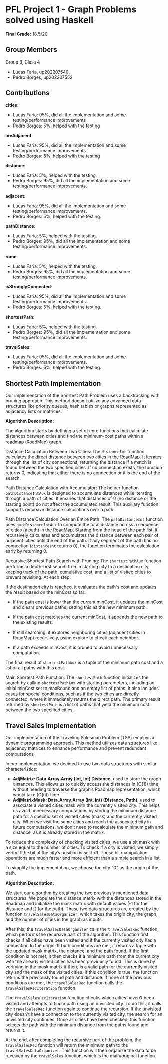 # PFL Project 1 - Graph Problems solved using Haskell

**Final Grade:** 18.5/20

## Group Members

Group 3, Class 4

- Lucas Faria, up202207540
- Pedro Borges, up202207552


## Contributions

 **cities**:
 - Lucas Faria: 95%, did all the implementation and some testing/performance improvements
 - Pedro Borges: 5%, helped with the testing

**areAdjacent**:
- Lucas Faria: 95%, did all the implementation and some testing/performance improvements
- Pedro Borges: 5%, helped with the testing

**distance**: 
- Lucas Faria: 5%, helped with the testing. 
- Pedro Borges: 95%, did all the implementation and some testing/performance improvements.

**adjacent**:
- Lucas Faria: 95%, did all the implementation and some testing/performance improvements.
- Pedro Borges: 5%, helped with the testing.

**pathDistance**:
- Lucas Faria: 5%, helped with the testing. 
- Pedro Borges: 95%, did all the implementation and some testing/performance improvements.

**rome**:
- Lucas Faria: 5%, helped with the testing. 
- Pedro Borges: 95%, did all the implementation and some testing/performance improvements.

**isStronglyConnected**:
- Lucas Faria: 95%, did all the implementation and some testing/performance improvements.
- Pedro Borges: 5%, helped with the testing.

**shortestPath**:
- Lucas Faria: 5%,  helped with the testing.
- Pedro Borges: 95%, did all the implementation and some testing/performance improvements.

**travelSales**:
- Lucas Faria: 95%, did all the implementation and some testing/performance improvements.
- Pedro Borges: 5%, helped with the testing.

## Shortest Path Implementation

Our implementation of the Shortest Path Problem uses a backtracking with pruning approach. This method doesn't utilize any advanced data structures like priority queues, hash tables or graphs represented as adjacency lists or matrices.

**Algorithm Description:**

The algorithm starts by defining a set of core functions that calculate distances between cities and find the minimum-cost paths within a roadmap (RoadMap) graph.

Distance Calculation Between Two Cities: The ``distanceInt`` function calculates the direct distance between two cities in the RoadMap. It iterates through the list of city connections, returning the distance if a match is found between the two specified cities. If no connection exists, the function returns 0, indicating that either there is no connection or it is the end of the search.

Path Distance Calculation with Accumulator: The helper function ``pathDistanceIntAux`` is designed to accumulate distances while iterating through a path of cities. It ensures that distances of 0 (no distance or the starting point) do not affect the accumulated result. This auxiliary function supports recursive distance calculations over a path.

Path Distance Calculation Over an Entire Path: The ``pathDistanceInt`` function uses ``pathDistanceIntAux`` to compute the total distance across a sequence of cities (a path) in the RoadMap. Starting from the head of the path list, it recursively calculates and accumulates the distance between each pair of adjacent cities until the end of the path. If any segment of the path has no connection (``distanceInt`` returns 0), the function terminates the calculation early by returning 0.

Recursive Shortest Path Search with Pruning: The ``shortestPathAux`` function performs a depth-first search from a starting city to a destination city, keeping track of the path, cumulative cost, and a list of visited cities to prevent revisiting. At each step:

If the destination city is reached, it evaluates the path's cost and updates the result based on the minCost so far:

- If the path cost is lower than the current minCost, it updates the minCost and clears previous paths, setting this as the new minimum path.

- If the path cost matches the current minCost, it appends the new path to the existing results.

- If still searching, it explores neighboring cities (adjacent cities in RoadMap) recursively, using explore to check each neighbor.

- If a path exceeds minCost, it is pruned to avoid unnecessary computation.

The final result of ``shortestPathAux`` is a tuple of the minimum path cost and a list of all paths with this cost.

Main Shortest Path Function: The ``shortestPath`` function initializes the search by calling ``shortestPathAux`` with starting parameters, including an initial minCost set to maxBound and an empty list of paths. It also includes cases for special conditions, such as if the two cities are directly connected, where it immediately returns the direct path. The primary result returned by ``shortestPath`` is a list of paths that yield the minimum cost between the two specified cities.


## Travel Sales Implementation


Our implementation of the Traveling Salesman Problem (TSP) employs a dynamic programming approach. This method utilizes data structures like adjacency matrices to enhance performance and prevent redundant computations


In our implementation, we decided to use two data structures with similar characteristics:
- **AdjMatrix: Data.Array.Array (Int, Int) Distance**, used to store the graph distances. This allows us to quickly access the distances in (O(1)) time, without needing to traverse the graph’s Roadmap representation, which would take (O(n)) time.
- **AdjMatrixMask: Data.Array.Array (Int, Int) (Distance, Path)**, used to associate a visited cities mask with the currently visited city. This helps us avoid unnecessary computations by storing the minimum distance path for a specific set of visited cities (mask) and the currently visited city. When we visit the same cities and reach the associated city in future computations, we don’t need to recalculate the minimum path and distance, as it is already stored in the matrix.


To reduce the complexity of checking visited cities, we use a bit mask with a size equal to the number of cities. To check if a city is visited, we simply verify if the bit at the city’s position is set to 1. These bit manipulation operations are much faster and more efficient than a simple search in a list.

To simplify the implementation, we choose the city "0" as the origin of the path.

**Algorithm Description:**

We start our algorithm by creating the two previously mentioned data structures. We populate the distance matrix with the distances stored in the Roadmap and initialize the mask matrix with default values (-1 for the distance and [] for the path). These two data structures are created by the function ``travelSalesDataOrganizer``, which takes the origin city, the graph, and the number of cities in the graph as inputs.


After this, the ``travelSalesDataOrganizer`` calls the ``travelSalesRec`` function, which performs the recursive part of the algorithm. This function first checks if all cities have been visited and if the currently visited city has a connection to the origin. If both conditions are met, it returns a tuple with the updated mask matrix, the distance, and the path found.
If the first condition is not met, it then checks if a minimum path from the current city with the already visited cities has been previously found. This is done by verifying in the mask matrix if there is a valid path for the currently visited city and the mask of the visited cities. If this condition is true, the function returns the previously found path and distance.
If none of the previous conditions are met, the ``travelSalesRec`` function calls the ``travelSalesRecIteration`` function.


The ``travelSalesRecIteration`` function checks which cities haven’t been visited and attempts to find a path using an unvisited city. To do this, it calls the ``travelSalesRec`` function again to continue the recursion. If the unvisited city doesn’t have a connection to the currently visited city, the search for an unvisited city continues. Once all cities have been checked, this function selects the path with the minimum distance from the paths found and returns it.


At the end, after completing the recursive part of the problem, the ``travelSalesRec`` function will return the minimum path to the ``travelSalesDataOrganizer``. This function will then organize the data to be received by the ``travelSales`` function, which is the main/original function.







